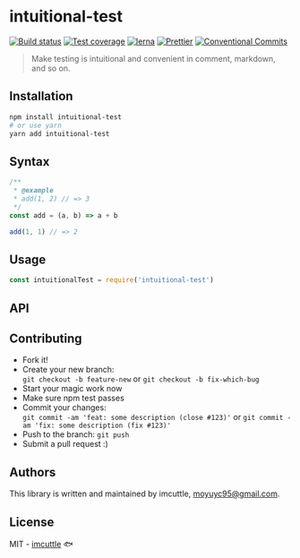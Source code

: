 # intuitional-test

[![Build status](https://img.shields.io/travis/imcuttle/intuitional-test/master.svg?style=flat-square)](https://travis-ci.org/imcuttle/intuitional-test)
[![Test coverage](https://img.shields.io/codecov/c/github/imcuttle/intuitional-test.svg?style=flat-square)](https://codecov.io/github/imcuttle/intuitional-test?branch=master)
[![lerna](https://img.shields.io/badge/maintained%20with-lerna-cc00ff.svg?style=flat-square)](https://lernajs.io/)
[![Prettier](https://img.shields.io/badge/code_style-prettier-ff69b4.svg?style=flat-square)](https://prettier.io/)
[![Conventional Commits](https://img.shields.io/badge/Conventional%20Commits-1.0.0-yellow.svg?style=flat-square)](https://conventionalcommits.org)

> Make testing is intuitional and convenient in comment, markdown, and so on.

## Installation

```bash
npm install intuitional-test
# or use yarn
yarn add intuitional-test
```

## Syntax

```javascript
/**
 * @example
 * add(1, 2) // => 3
 */
const add = (a, b) => a + b

add(1, 1) // => 2
```

## Usage

```javascript
const intuitionalTest = require('intuitional-test')
```

## API

## Contributing

- Fork it!
- Create your new branch:  
  `git checkout -b feature-new` or `git checkout -b fix-which-bug`
- Start your magic work now
- Make sure npm test passes
- Commit your changes:  
  `git commit -am 'feat: some description (close #123)'` or `git commit -am 'fix: some description (fix #123)'`
- Push to the branch: `git push`
- Submit a pull request :)

## Authors

This library is written and maintained by imcuttle, <a href="mailto:moyuyc95@gmail.com">moyuyc95@gmail.com</a>.

## License

MIT - [imcuttle](https://github.com/imcuttle) 🐟

